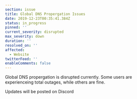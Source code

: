 ```yaml
---
section: issue
title: Global DNS Propergation Issues
date: 2019-12-23T00:35:41.384Z
status: in_progress
pinned: ''
current_severity: disrupted
max_severity: down
duration: ''
resolved_on: ''
affected:
  - Website
twitterFeed: ''
enableComments: false
---
```

Global DNS propergation is disrupted currently. Some users are experienceing total outages, while others are fine.

Updates will be posted on Discord
